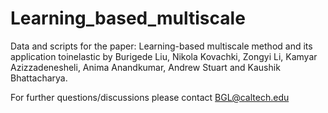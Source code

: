 # Learning_based_multiscale

Data and scripts for the paper: Learning-based multiscale method and its application toinelastic by Burigede Liu, Nikola Kovachki, Zongyi Li, Kamyar Azizzadenesheli, Anima Anandkumar, Andrew Stuart and Kaushik Bhattacharya. 

For further questions/discussions please contact BGL@caltech.edu 
